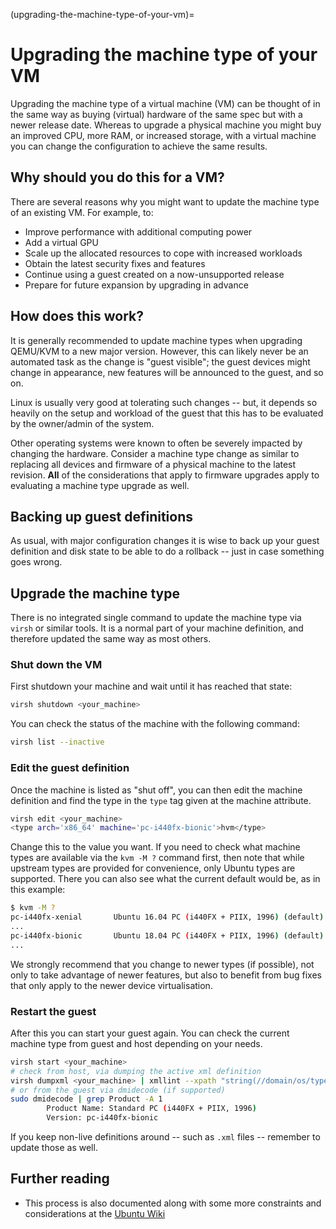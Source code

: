 (upgrading-the-machine-type-of-your-vm)=
# Upgrading the machine type of your VM

Upgrading the machine type of a virtual machine (VM) can be thought of in the same way as buying (virtual) hardware of the same spec but with a newer release date. Whereas to upgrade a physical machine you might buy an improved CPU, more RAM, or increased storage, with a virtual machine you can change the configuration to achieve the same results. 

## Why should you do this for a VM?

There are several reasons why you might want to update the machine type of an existing VM. For example, to:

- Improve performance with additional computing power
- Add a virtual GPU
- Scale up the allocated resources to cope with increased workloads
- Obtain the latest security fixes and features
- Continue using a guest created on a now-unsupported release
- Prepare for future expansion by upgrading in advance

## How does this work?

It is generally recommended to update machine types when upgrading QEMU/KVM to a new major version. However, this can likely never be an automated task as the change is "guest visible"; the guest devices might change in appearance, new features will be announced to the guest, and so on.

Linux is usually very good at tolerating such changes -- but, it depends so heavily on the setup and workload of the guest that this has to be evaluated by the owner/admin of the system.

Other operating systems were known to often be severely impacted by changing the hardware. Consider a machine type change as similar to replacing all devices and firmware of a physical machine to the latest revision. **All** of the considerations that apply to firmware upgrades apply to evaluating a machine type upgrade as well.

## Backing up guest definitions

As usual, with major configuration changes it is wise to back up your guest definition and disk state to be able to do a rollback -- just in case something goes wrong.

## Upgrade the machine type

There is no integrated single command to update the machine type via `virsh` or similar tools. It is a normal part of your machine definition, and therefore updated the same way as most others.

### Shut down the VM

First shutdown your machine and wait until it has reached that state:

```bash
virsh shutdown <your_machine>
```

You can check the status of the machine with the following command:

```bash
virsh list --inactive
```

### Edit the guest definition

Once the machine is listed as "shut off", you can then edit the machine definition and find the type in the `type` tag given at the machine attribute.

```bash
virsh edit <your_machine>
<type arch='x86_64' machine='pc-i440fx-bionic'>hvm</type>
```

Change this to the value you want. If you need to check what machine types are available via the `kvm -M ?` command first, then note that while upstream types are provided for convenience, only Ubuntu types are supported. There you can also see what the current default would be, as in this example: 

```bash
$ kvm -M ?
pc-i440fx-xenial       Ubuntu 16.04 PC (i440FX + PIIX, 1996) (default)
...
pc-i440fx-bionic       Ubuntu 18.04 PC (i440FX + PIIX, 1996) (default)
...
```

We strongly recommend that you change to newer types (if possible), not only to take advantage of newer features, but also to benefit from bug fixes that only apply to the newer device virtualisation.

### Restart the guest

After this you can start your guest again. You can check the current machine type from guest and host depending on your needs.

```bash
virsh start <your_machine>
# check from host, via dumping the active xml definition
virsh dumpxml <your_machine> | xmllint --xpath "string(//domain/os/type/@machine)" -
# or from the guest via dmidecode (if supported)
sudo dmidecode | grep Product -A 1
        Product Name: Standard PC (i440FX + PIIX, 1996)
        Version: pc-i440fx-bionic
```

If you keep non-live definitions around -- such as `.xml` files -- remember to update those as well.

## Further reading

- This process is also documented along with some more constraints and considerations at the [Ubuntu Wiki](https://wiki.ubuntu.com/QemuKVMMigration#Upgrade_machine_type)
